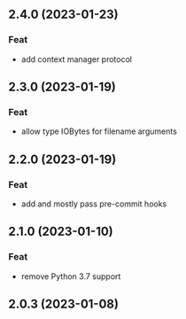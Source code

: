 ## 2.4.0 (2023-01-23)

### Feat

- add context manager protocol

## 2.3.0 (2023-01-19)

### Feat

- allow type IOBytes for filename arguments

## 2.2.0 (2023-01-19)

### Feat

- add and mostly pass pre-commit hooks

## 2.1.0 (2023-01-10)

### Feat

- remove Python 3.7 support

## 2.0.3 (2023-01-08)
